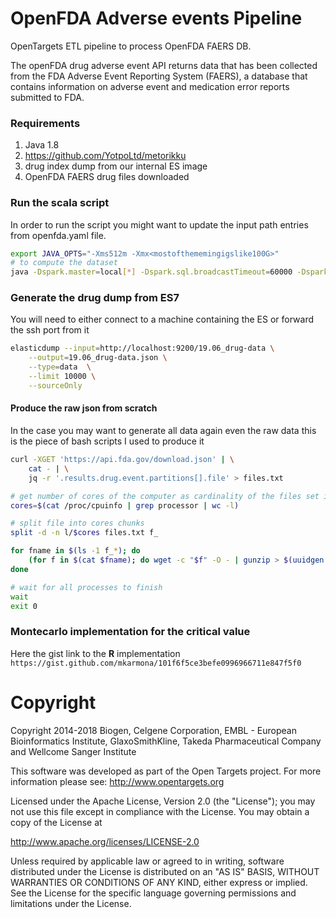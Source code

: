# OpenFDA Adverse events Pipeline

OpenTargets ETL pipeline to process OpenFDA FAERS DB. 

The openFDA drug adverse event API returns data that has been collected from the FDA Adverse Event Reporting System (FAERS), a database that contains information on adverse event and medication error reports submitted to FDA.

### Requirements

1. Java 1.8
2. https://github.com/YotpoLtd/metorikku
3. drug index dump from our internal ES image
4. OpenFDA FAERS drug files downloaded

### Run the scala script

In order to run the script you might want to update the input path entries from openfda.yaml file.

```sh
export JAVA_OPTS="-Xms512m -Xmx<mostofthememingigslike100G>"
# to compute the dataset
java -Dspark.master=local[*] -Dspark.sql.broadcastTimeout=60000 -Dspark.executor.heartbeatInterval=60000 -Dspark.sql.crossJoin.enabled=true -Dspark.driver.maxResultSize=0 -cp metorikku-standalone.jar com.yotpo.metorikku.Metorikku -c openfda.yaml
```

### Generate the drug dump from ES7

You will need to either connect to a machine containing the ES or forward the ssh port from it
```sh
elasticdump --input=http://localhost:9200/19.06_drug-data \
    --output=19.06_drug-data.json \
    --type=data  \
    --limit 10000 \
    --sourceOnly
```

#### Produce the raw json from scratch

In the case you may want to generate all data again even the raw data this is the
piece of bash scripts I used to produce it

```bash
curl -XGET 'https://api.fda.gov/download.json' | \
    cat - | \
    jq -r '.results.drug.event.partitions[].file' > files.txt

# get number of cores of the computer as cardinality of the files set is around 900
cores=$(cat /proc/cpuinfo | grep processor | wc -l)

# split file into cores chunks
split -d -n l/$cores files.txt f_

for fname in $(ls -1 f_*); do
    (for f in $(cat $fname); do wget -c "$f" -O - | gunzip > $(uuidgen -r)"_file.json"; done) &
done

# wait for all processes to finish
wait
exit 0
```

### Montecarlo implementation for the critical value

Here the gist link to the **R** implementation `https://gist.github.com/mkarmona/101f6f5ce3befe0996966711e847f5f0`

# Copyright
Copyright 2014-2018 Biogen, Celgene Corporation, EMBL - European Bioinformatics Institute, GlaxoSmithKline, Takeda Pharmaceutical Company and Wellcome Sanger Institute

This software was developed as part of the Open Targets project. For more information please see: http://www.opentargets.org

Licensed under the Apache License, Version 2.0 (the "License");
you may not use this file except in compliance with the License.
You may obtain a copy of the License at

   http://www.apache.org/licenses/LICENSE-2.0

Unless required by applicable law or agreed to in writing, software
distributed under the License is distributed on an "AS IS" BASIS,
WITHOUT WARRANTIES OR CONDITIONS OF ANY KIND, either express or implied.
See the License for the specific language governing permissions and
limitations under the License.
